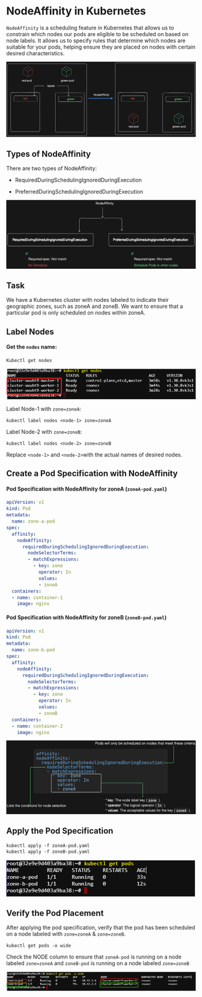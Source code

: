 # NodeAffinity in Kubernetes

`NodeAffinity` is a scheduling feature in Kubernetes that allows us to constrain which nodes our pods are eligible to be scheduled on based on node labels. It allows us to specify rules that determine which nodes are suitable for your pods, helping ensure they are placed on nodes with certain desired characteristics.

![NodeAffinity](./images/1.png)

## Types of NodeAffinity

There are two types of NodeAffinity:

- RequiredDuringSchedulingIgnoredDuringExecution

- PreferredDuringSchedulingIgnoredDuringExecution

![NodeAffinity](./images/2.png)

## Task

We have a Kubernetes cluster with nodes labeled to indicate their geographic zones, such as zoneA and zoneB. We want to ensure that a particular pod is only scheduled on nodes within zoneA.

## Label Nodes

#### Get the `nodes` name:
```
Kubectl get nodes
```
![NodeAffinity](./images/output-1.png)

Label Node-1 with `zone=zoneA`:

```
kubectl label nodes <node-1> zone=zoneA
```

Label Node-2 with `zone=zoneB`:

```
kubectl label nodes <node-2> zone=zoneB
```

Replace `<node-1>` and `<node-2>`with the actual names of desired nodes.


## Create a Pod Specification with NodeAffinity

#### Pod Specification with NodeAffinity for zoneA (`zoneA-pod.yaml`)

```yaml
apiVersion: v1
kind: Pod
metadata:
  name: zone-a-pod
spec:
  affinity:
    nodeAffinity:
      requiredDuringSchedulingIgnoredDuringExecution:
        nodeSelectorTerms:
        - matchExpressions:
          - key: zone
            operator: In
            values:
            - zoneA
  containers:
  - name: container-1
    image: nginx
```

#### Pod Specification with NodeAffinity for zoneB (`zoneB-pod.yaml`)

```yaml
apiVersion: v1
kind: Pod
metadata:
  name: zone-b-pod
spec:
  affinity:
    nodeAffinity:
      requiredDuringSchedulingIgnoredDuringExecution:
        nodeSelectorTerms:
        - matchExpressions:
          - key: zone
            operator: In
            values:
            - zoneB
  containers:
  - name: container-2
    image: nginx
```

![NodeAffinity](./images/3.png)

## Apply the Pod Specification

```
kubectl apply -f zoneA-pod.yaml
kubectl apply -f zoneB-pod.yaml
```
![NodeAffinity](./images/output-2.png)

## Verify the Pod Placement

After applying the pod specification, verify that the pod has been scheduled on a node labeled with `zone=zoneA` & `zone=zoneB`.

```
kubectl get pods -o wide
```

Check the NODE column to ensure that `zoneA-pod` is running on a node labeled `zone=zoneA` and `zoneB-pod` is running on a node labeled `zone=zoneB`

![NodeAffinity](./images/output-3.png)

